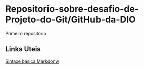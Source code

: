 # Repositorio-sobre-desafio-de-Projeto-do-Git/GitHub-da-DIO
Primeiro repositorio

## Links Uteis
[Sintaxe básica Markdonw](https://www.markdownguide.org/basic-syntax/)
